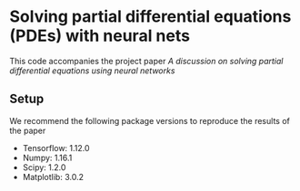 # Solving partial differential equations (PDEs) with neural nets
This code accompanies the project paper *A discussion on solving partial differential equations using neural networks*

## Setup
We recommend the following package versions to reproduce the results of the paper
* Tensorflow: 1.12.0
* Numpy: 1.16.1
* Scipy: 1.2.0
* Matplotlib: 3.0.2
